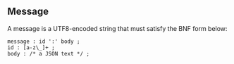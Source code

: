 ## Message

A message is a UTF8-encoded string that must satisfy the BNF form below:

```ebnf
message : id ':' body ;
id : [a-z\_]+ ;
body : /* a JSON text */ ;
```
